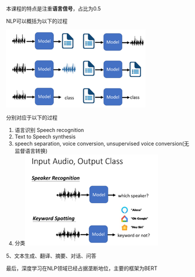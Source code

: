 本课程的特点是注重**语言信号**，占比为0.5

NLP可以概括为以下的过程

<img src="序论/image-20220824204334801.png" alt="image-20220824204334801" style="zoom:67%;" />

分别对应于以下的过程

1. 语言识别 Speech recognition
2. Text to Speech synthesis
3. speech separation,    voice conversion,   unsupervised voice conversion(无监督语言转换)
4. 分类<img src="序论/image-20220824205055890.png" alt="image-20220824205055890" style="zoom: 67%;" />

5、文本生成、翻译、摘要、对话、问答



最后，深度学习在NLP领域已经占据垄断地位，主要的框架为BERT